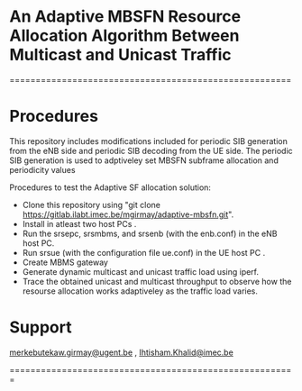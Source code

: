 # An Adaptive MBSFN Resource Allocation Algorithm Between Multicast and Unicast Traffic
======================================================
# Procedures

This repository includes modifications included for periodic SIB generation from the eNB side and 
periodic SIB decoding from the UE side. The periodic SIB generation is used to adptiveley set MBSFN 
subframe allocation and periodicity values 


Procedures to test the Adaptive SF allocation solution:
  * Clone this repository using "git clone https://gitlab.ilabt.imec.be/mgirmay/adaptive-mbsfn.git".
  * Install in atleast two host PCs .
  * Run the srsepc, srsmbms, and srsenb (with the enb.conf) in the eNB host PC.  
  * Run srsue (with the configuration file ue.conf) in the UE host PC .
  * Create MBMS gateway 
  * Generate dynamic multicast and unicast traffic load using iperf.
  * Trace the obtained unicast and multicast throughput to observe how the resourse allocation works adaptiveley as the traffic load varies.
# Support
merkebutekaw.girmay@ugent.be , Ihtisham.Khalid@imec.be

=======================================================





